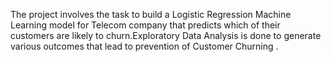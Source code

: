 The project involves the task to build a Logistic Regression Machine Learning model for Telecom company that predicts which of their customers are likely to churn.Exploratory Data Analysis is done to generate various outcomes that lead to prevention of Customer Churning .

